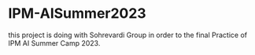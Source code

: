 # IPM-AISummer2023
this project is doing with Sohrevardi Group in order to the final Practice of IPM AI Summer Camp 2023.

